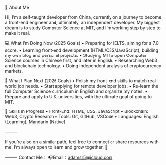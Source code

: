 👋 About Me

Hi, I’m a self-taught developer from China, currently on a journey to become a front-end engineer and, ultimately, an independent developer. My biggest dream is to study Computer Science at MIT, and I’m working step by step to make it real.

💻 What I’m Doing Now (2025 Goals)
	•	Preparing for IELTS, aiming for a 7.0 score.
	•	Learning front-end development (HTML/CSS/JavaScript), building my own blog and personal projects.
	•	Studying MIT’s open Computer Science courses in Chinese first, and later in English.
	•	Researching Web3 and blockchain technology.
	•	Doing independent analysis of cryptocurrency markets.

🎯 What I Plan Next (2026 Goals)
	•	Polish my front-end skills to match real-world job needs.
	•	Start applying for remote developer jobs.
	•	Re-learn the full Computer Science curriculum in English and organize my notes.
	•	Prepare and apply to U.S. universities, with the ultimate goal of going to MIT.

🔧 Skills in Progress
	•	Front-End: HTML, CSS, JavaScript
	•	Blockchain: Web3, Crypto Research
	•	Tools: Git, GitHub, VSCode
	•	Languages: English (Learning), Mandarin (Native)

⸻

If you’re also on a similar path, feel free to connect or share resources with me. I’m always open to learn and grow together. 🌱

⸻
Contact Me：
📭Email：adamsr5@icloud.com

